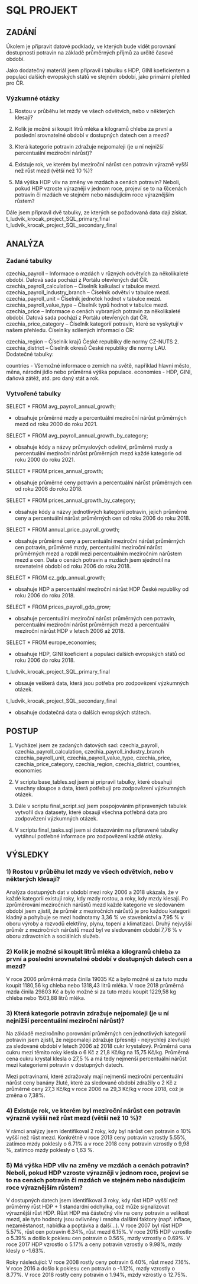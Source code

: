 # SQL PROJEKT

## ZADÁNÍ

Úkolem je připravit datové podklady, ve kterých bude vidět porovnání dostupnosti potravin na základě průměrných příjmů za určité časové období.

Jako dodatečný materiál jsem připravil i tabulku s HDP, GINI koeficientem a populací dalších evropských států ve stejném období, jako primární přehled pro ČR.

### Výzkumné otázky

1) Rostou v průběhu let mzdy ve všech odvětvích, nebo v některých klesají?

2) Kolik je možné si koupit litrů mléka a kilogramů chleba za první a poslední srovnatelné období v dostupných datech cen a mezd?

3) Která kategorie potravin zdražuje nejpomaleji (je u ní nejnižší percentuální meziroční nárůst)?

4) Existuje rok, ve kterém byl meziroční nárůst cen potravin výrazně vyšší než růst mezd (větší než 10 %)?

5) Má výška HDP vliv na změny ve mzdách a cenách potravin? Neboli, pokud HDP vzroste výrazněji v jednom roce, projeví se to na 6)cenách potravin či mzdách ve stejném nebo násdujícím roce výraznějším růstem?

Dále jsem připravil dvě tabulky, ze kterých se požadovaná data dají získat.
t_ludvik_krocak_project_SQL_primary_final
t_ludvik_krocak_project_SQL_secondary_final

## ANALÝZA

### Zadané tabulky

czechia_payroll – Informace o mzdách v různých odvětvích za několikaleté období. Datová sada pochází z Portálu otevřených dat ČR.
czechia_payroll_calculation – Číselník kalkulací v tabulce mezd.
czechia_payroll_industry_branch – Číselník odvětví v tabulce mezd.
czechia_payroll_unit – Číselník jednotek hodnot v tabulce mezd.
czechia_payroll_value_type – Číselník typů hodnot v tabulce mezd.
czechia_price – Informace o cenách vybraných potravin za několikaleté období. Datová sada pochází z Portálu otevřených dat ČR.
czechia_price_category – Číselník kategorií potravin, které se vyskytují v našem přehledu.
Číselníky sdílených informací o ČR:

czechia_region – Číselník krajů České republiky dle normy CZ-NUTS 2.
czechia_district – Číselník okresů České republiky dle normy LAU.
Dodatečné tabulky:

countries - Všemožné informace o zemích na světě, například hlavní město, měna, národní jídlo nebo průměrná výška populace.
economies - HDP, GINI, daňová zátěž, atd. pro daný stát a rok.

### Vytvořené tabulky

SELECT *
FROM avg_payroll_annual_growth;

- obsahuje průměrné mzdy a percentuální meziroční nárůst průměrných mezd od roku 2000 do roku 2021.

SELECT *
FROM avg_payroll_annual_growth_by_category;

- obsahuje kódy a názvy průmyslových odvětví, průměrné mzdy a percentuální meziroční nárůst průměrných mezd každé kategorie od roku 2000 do roku 2021.

SELECT *
FROM prices_annual_growth;

- obsahuje průměrné ceny potravin a percentuální nárůst průměrných cen od roku 2006 do roku 2018.

SELECT *
FROM prices_annual_growth_by_category;

- obsahuje kódy a názvy jednotlivých kategorií potravin, jejich průměrné ceny a percentuální nárůst průměrných cen od roku 2006 do roku 2018.

SELECT *
FROM annual_price_payroll_growth;

- obsahuje průměrné ceny a percentuální meziroční nárůst průměrných cen potravin, průměrné mzdy, percentuální meziroční nárůst průměrných mezd a rozdíl mezi percentuálním meziročním nárůstem mezd a cen. Data o cenách potravin a mzdách jsem sjednotil na srovnatelné období od roku 2006 do roku 2018.

SELECT *
FROM cz_gdp_annual_growth;

- obsahuje HDP a percentuální meziroční nárůst HDP České republiky od roku 2006 do roku 2018.

SELECT *
FROM prices_payroll_gdp_grow;

- obsahuje percentuální meziroční nárůst průměrných cen potravin, percentuální meziroční nárůst průměrných mezd a percentuální meziroční nárůst HDP v letech 2006 až 2018.

SELECT *
FROM europe_economies;

- obsahuje HDP, GINI koeficient a populaci dalších evropských států od roku 2006 do roku 2018.

t_ludvik_krocak_project_SQL_primary_final

- obsauje veškerá data, která jsou potřeba pro zodpovězení výzkumných otázek.

t_ludvik_krocak_project_SQL_secondary_final

- obsahuje dodatečná data o dalších evropských státech.

## POSTUP

1) Vycházel jsem ze zadaných datových sad: czechia_payroll, czechia_payroll_calculation, czechia_payroll_industry_branch
czechia_payroll_unit, czechia_payroll_value_type, czechia_price, czechia_price_category, czechia_region, czechia_district, countries, economies

2) V scriptu base_tables.sql jsem si pripravil tabulky, které obsahují vsechny sloupce a data, která potřebuji pro zodpovězení výzkumných otázek.

3) Dále v scriptu final_script.sql jsem pospojováním připravených tabulek vytvořil dva datasety, které obsaují všechna potřebná data pro zodpovězení výzkumných otázek.

4) V scriptu final_tasks.sql jsem si dotazováním na připravené tabulky vytáhnul potřebné informace pro zodpovězení každé otázky.

## VÝSLEDKY

### 1) Rostou v průběhu let mzdy ve všech odvětvích, nebo v některých klesají?

Analýza dostupných dat v období mezi roky 2006 a 2018 ukázala, že v každé kategorii existují roky, kdy mzdy rostou, a roky, kdy mzdy klesají. Po zprůměrování meziročních nárůstů mezd každé kategorie ve sledovaném období jsem zjistil, že průměr z meziročních nárůstů je pro každou kategorii kladný a pohybuje se mezi hodnotamy 3,36 % ve stavebnictví a 7,95 % v oboru výroby a rozvodů elektřiny, plynu, topení a klimatizací. Druhý nejvyšší průměr z meziročních nárůstů mezd byl ve sledovaném období 7,76 % v oboru zdravotních a sociálních služeb.

### 2) Kolik je možné si koupit litrů mléka a kilogramů chleba za první a poslední srovnatelné období v dostupných datech cen a mezd?

V roce 2006 průměrná mzda činila 19035 Kč a bylo možné si za tuto mzdu koupit 1180,56 kg chleba nebo 1318,43 litrů mléka.
V roce 2018 průměrná mzda činila 29803 Kč a bylo možné si za tuto mzdu koupit 1229,58 kg chleba nebo 1503,88 litrů mléka.

### 3) Která kategorie potravin zdražuje nejpomaleji (je u ní nejnižší percentuální meziroční nárůst)?

Na základě meziročního porovnání průměrných cen jednotlivých kategorií potravin jsem zjistil, že nejpomaleji zdražuje (přesněji - nejrychleji zlevňuje) za sledované období v letech 2006 až 2018 cukr krystalový. Průměrná cena cukru mezi těmito roky klesla o 6 Kč z 21,8 Kč/kg na 15,75 Kč/kg. Průměrná cena cukru krystal klesla o 27,5 % a má tedy nejmenší percentuální nárůst mezi kategoriemi potravin v dostupných datech.

Mezi potravinami, které zdražovaly mají nejmenší meziroční percentuální nárůst ceny banány žluté, které za sledované období zdražily o 2 Kč z průměrné ceny 27,3 Kč/kg v roce 2006 na 29,3 Kč/kg v roce 2018, což je změna o 7,38%.


### 4) Existuje rok, ve kterém byl meziroční nárůst cen potravin výrazně vyšší než růst mezd (větší než 10 %)?

V rámci analýzy jsem identifikoval 2 roky, kdy byl nárůst cen potravin o 10% vyšší než růst mezd. Konkrétně v roce 2013 ceny potravin vzrostly 5.55%, zatímco mzdy poklesly o 6.71% a v roce 2018 ceny potravin vzrostly o 9,98 %, zatímco mzdy poklesly o 1,63 %.

### 5) Má výška HDP vliv na změny ve mzdách a cenách potravin? Neboli, pokud HDP vzroste výrazněji v jednom roce, projeví se to na cenách potravin či mzdách ve stejném nebo násdujícím roce výraznějším růstem?

V dostupných datech jsem identifikoval 3 roky, kdy růst HDP vyšší než průměrný růst HDP + 1 standardní odchylka, což může signalizovat výraznější růst HDP. Růst HDP má částečný vliv na ceny potravin a velikost mezd, ale tyto hodnoty jsou ovlivněny i mnoha dalšími faktory (např. inflace, nezaměstanost, nabídka a poptávka a další...).
V roce 2007 byl růst HDP 5.57%, růst cen potravin 6.34%, růst mezd 6.15%.
V roce 2015 HDP vzrostlo o 5.39% a došlo k poklesu cen potravin o 0.56%, mzdy vzrostly o 0.69%.
V roce 2017 HDP vzrostlo o 5.17% a ceny potravin vzrostly o 9.98%, mzdy klesly o -1.63%.

Roky následující:
V roce 2008 rostly ceny potravin 6.40%, růst mezd 7.16%.
V roce 2016 a došlo k poklesu cen potravin o -1.12%, mzdy vzrostly o 8.77%.
V roce 2018 rostly ceny potravin o 1.94%, mzdy vzrostly o 12.75%.
